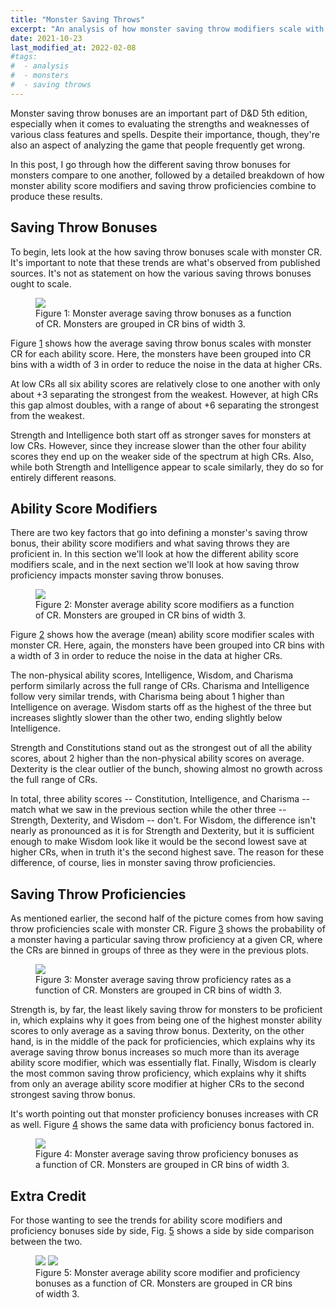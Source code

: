```yaml
---
title: "Monster Saving Throws"
excerpt: "An analysis of how monster saving throw modifiers scale with CR."
date: 2021-10-23
last_modified_at: 2022-02-08
#tags:
#  - analysis
#  - monsters
#  - saving throws
---
```


Monster saving throw bonuses are an important part of D&D 5th edition, especially when it comes to evaluating the strengths and weaknesses of various class features and spells. Despite their importance, though, they're also an aspect of analyzing the game that people frequently get wrong.

In this post, I go through how the different saving throw bonuses for monsters compare to one another, followed by a detailed breakdown of how monster ability score modifiers and saving throw proficiencies combine to produce these results.

## Saving Throw Bonuses

To begin, lets look at the how saving throw bonuses scale with monster CR. It's important to note that these trends are what's observed from published sources. It's not as statement on how the various saving throws bonuses ought to scale.

<figure alt="Saving Throw Modifier vs CR" id="fig:monster-saving-throw-modifier-trends">
    <img src="{{ site.url }}{{ site.baseurl }}/monsters/monster-saving-throws/monster-saving-throw-modifier-trends.svg">
    <figcaption>Figure 1: Monster average saving throw bonuses as a function of CR. Monsters are grouped in CR bins of width 3.</figcaption>
</figure>

Figure <a href="#fig:monster-saving-throw-modifier-trends" class="fig-ref">1</a> shows how the average saving throw bonus scales with monster CR for each ability score. Here, the monsters have been grouped into CR bins with a width of 3 in order to reduce the noise in the data at higher CRs.

At low CRs all six ability scores are relatively close to one another with only about +3 separating the strongest from the weakest. However, at high CRs this gap almost doubles, with a range of about +6 separating the strongest from the weakest.

Strength and Intelligence both start off as stronger saves for monsters at low CRs. However, since they increase slower than the other four ability scores they end up on the weaker side of the spectrum at high CRs. Also, while both Strength and Intelligence appear to scale similarly, they do so for entirely different reasons.

## Ability Score Modifiers

There are two key factors that go into defining a monster's saving throw bonus, their ability score modifiers and what saving throws they are proficient in. In this section we'll look at how the different ability score modifiers scale, and in the next section we'll look at how saving throw proficiency impacts monster saving throw bonuses.

<figure alt="Ability Score Modifier vs CR" id="fig:monster-ability-score-modifier-trends">
    <img src="{{ site.url }}{{ site.baseurl }}/monsters/monster-saving-throws/monster-ability-score-modifier-trends.svg">
    <figcaption>Figure 2: Monster average ability score modifiers as a function of CR. Monsters are grouped in CR bins of width 3.</figcaption>
</figure>

Figure <a href="#fig:monster-ability-score-modifier-trends" class="fig-ref">2</a> shows how the average (mean) ability score modifier scales with monster CR. Here, again, the monsters have been grouped into CR bins with a width of 3 in order to reduce the noise in the data at higher CRs.

The non-physical ability scores, Intelligence, Wisdom, and Charisma perform similarly across the full range of CRs. Charisma and Intelligence follow very similar trends, with Charisma being about 1 higher than Intelligence on average. Wisdom starts off as the highest of the three but increases slightly slower than the other two, ending slightly below Intelligence.

Strength and Constitutions stand out as the strongest out of all the ability scores, about 2 higher than the non-physical ability scores on average. Dexterity is the clear outlier of the bunch, showing almost no growth across the full range of CRs.

In total, three ability scores -- Constitution, Intelligence, and Charisma -- match what we saw in the previous section while the other three -- Strength, Dexterity, and Wisdom -- don't. For Wisdom, the difference isn't nearly as pronounced as it is for Strength and Dexterity, but it is sufficient enough to make Wisdom look like it would be the second lowest save at higher CRs, when in truth it's the second highest save. The reason for these difference, of course, lies in monster saving throw proficiencies.

## Saving Throw Proficiencies

As mentioned earlier, the second half of the picture comes from how saving throw proficiencies scale with monster CR. Figure <a href="#fig:monster-saving-throw-proficiency-trends" class="fig-ref">3</a> shows the probability of a monster having a particular saving throw proficiency at a given CR, where the CRs are binned in groups of three as they were in the previous plots.

<figure alt="Saving Throw Proficiency vs CR" id="fig:monster-saving-throw-proficiency-trends">
    <img src="{{ site.url }}{{ site.baseurl }}/monsters/monster-saving-throws/monster-saving-throw-proficiency-trends.svg">
    <figcaption>Figure 3: Monster average saving throw proficiency rates as a function of CR. Monsters are grouped in CR bins of width 3.</figcaption>
</figure>

Strength is, by far, the least likely saving throw for monsters to be proficient in, which explains why it goes from being one of the highest monster ability scores to only average as a saving throw bonus. Dexterity, on the other hand, is in the middle of the pack for proficiencies, which explains why its average saving throw bonus increases so much more than its average ability score modifier, which was essentially flat. Finally, Wisdom is clearly the most common saving throw proficiency, which explains why it shifts from only an average ability score modifier at higher CRs to the second strongest saving throw bonus.

It's worth pointing out that monster proficiency bonuses increases with CR as well. Figure <a href="#fig:monster-saving-throw-proficiency-bonus-trends" class="fig-ref">4</a> shows the same data with proficiency bonus factored in.

<figure alt="Saving Throw Proficiency Bonus vs CR" id="fig:monster-saving-throw-proficiency-bonus-trends">
    <img src="{{ site.url }}{{ site.baseurl }}/monsters/monster-saving-throws/monster-saving-throw-proficiency-bonus-trends.svg">
    <figcaption>Figure 4: Monster average saving throw proficiency bonuses as a function of CR. Monsters are grouped in CR bins of width 3.</figcaption>
</figure>

## Extra Credit

For those wanting to see the trends for ability score modifiers and proficiency bonuses side by side, Fig. <a href="#fig:ability-mods-and-prof-bonus-vs-cr" class="fig-ref">5</a> shows a side by side comparison between the two.

<figure class="half" id="fig:ability-mods-and-prof-bonus-vs-cr">
    <img src="{{ site.url }}{{ site.baseurl }}/monsters/monster-saving-throws/monster-ability-score-modifier-trends.svg">
    <img src="{{ site.url }}{{ site.baseurl }}/monsters/monster-saving-throws/monster-saving-throw-proficiency-bonus-trends.svg">
    <figcaption>Figure 5: Monster average ability score modifier and proficiency bonuses as a function of CR. Monsters are grouped in CR bins of width 3.</figcaption>
</figure>